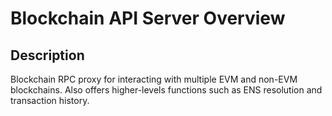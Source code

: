 # Blockchain API Server Overview

## Description

Blockchain RPC proxy for interacting with multiple EVM and non-EVM blockchains. Also offers higher-levels functions such as ENS resolution and transaction history.